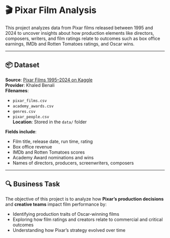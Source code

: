 # 🎬 Pixar Film Analysis

This project analyzes data from Pixar films released between 1995 and 2024 to uncover insights about how production elements like directors, composers, writers, and film ratings relate to outcomes such as box office earnings, IMDb and Rotten Tomatoes ratings, and Oscar wins.

---

## 📦 Dataset

**Source**: [Pixar Films 1995–2024 on Kaggle](https://www.kaggle.com/datasets/khaledxbenali/data-on-all-pixar-films-1995-2024)  
**Provider**: Khaled Benali  
**Filenames**: 
- `pixar_films.csv`
- `academy_awards.csv`
- `genres.csv`
- `pixar_people.csv`  
**Location**: Stored in the `data/` folder

**Fields include**:
- Film title, release date, run time, rating
- Box office revenue
- IMDb and Rotten Tomatoes scores
- Academy Award nominations and wins
- Names of directors, producers, screenwriters, composers

---

## 🔍 Business Task

The objective of this project is to analyze how **Pixar’s production decisions** and **creative teams** impact film performance by:

- Identifying production traits of Oscar-winning films
- Exploring how film ratings and creators relate to commercial and critical outcomes
- Understanding how Pixar’s strategy evolved over time
